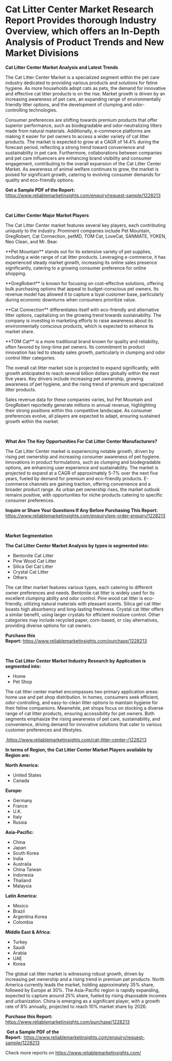 <p><h1>Cat Litter Center Market Research Report Provides thorough Industry Overview, which offers an In-Depth Analysis of Product Trends and New Market Divisions</h1></p><p><strong>Cat Litter Center Market Analysis and Latest Trends</strong></p>
<p><p>The Cat Litter Center Market is a specialized segment within the pet care industry dedicated to providing various products and solutions for feline hygiene. As more households adopt cats as pets, the demand for innovative and effective cat litter products is on the rise. Market growth is driven by an increasing awareness of pet care, an expanding range of environmentally friendly litter options, and the development of clumping and odor-controlling technologies.</p><p>Consumer preferences are shifting towards premium products that offer superior performance, such as biodegradable and odor-neutralizing litters made from natural materials. Additionally, e-commerce platforms are making it easier for pet owners to access a wider variety of cat litter products. The market is expected to grow at a CAGR of 14.4% during the forecast period, reflecting a strong trend toward convenience and sustainability in pet care. Furthermore, collaborations between companies and pet care influencers are enhancing brand visibility and consumer engagement, contributing to the overall expansion of the Cat Litter Center Market. As awareness of animal welfare continues to grow, the market is poised for significant growth, catering to evolving consumer demands for quality and eco-friendly options.</p></p>
<p><strong>Get a Sample PDF of the Report:&nbsp;</strong> <a href="https://www.reliablemarketinsights.com/enquiry/request-sample/1228213?utm_campaign=2891&utm_medium=2&utm_source=Github&utm_content=ia&utm_term=04042025&utm_id=cat-litter-center">https://www.reliablemarketinsights.com/enquiry/request-sample/1228213</a></p>
<p>&nbsp;</p>
<p><strong>Cat Litter Center Major Market Players</strong></p>
<p><p>The Cat Litter Center market features several key players, each contributing uniquely to the industry. Prominent companies include Pet Mountain, GregRobert, Cat Connection, petMD, TOM Cat, LoveCat, SANMATE, YOKEN, Neo Clean, and Mr. Bear. </p><p>**Pet Mountain** stands out for its extensive variety of pet supplies, including a wide range of cat litter products. Leveraging e-commerce, it has experienced steady market growth, increasing its online sales presence significantly, catering to a growing consumer preference for online shopping. </p><p>**GregRobert** is known for focusing on cost-effective solutions, offering bulk purchasing options that appeal to budget-conscious pet owners. Its revenue model has allowed it to capture a loyal customer base, particularly during economic downturns when consumers prioritize value.</p><p>**Cat Connection** differentiates itself with eco-friendly and alternative litter options, capitalizing on the growing trend towards sustainability. The company is investing in marketing efforts to raise awareness about its environmentally conscious products, which is expected to enhance its market share.</p><p>**TOM Cat** is a more traditional brand known for quality and reliability, often favored by long-time pet owners. Its commitment to product innovation has led to steady sales growth, particularly in clumping and odor control litter categories.</p><p>The overall cat litter market size is projected to expand significantly, with growth anticipated to reach several billion dollars globally within the next five years. Key drivers include increasing pet ownership, growing awareness of pet hygiene, and the rising trend of premium and specialized litter products. </p><p>Sales revenue data for these companies varies, but Pet Mountain and GregRobert reportedly generate millions in annual revenue, highlighting their strong positions within this competitive landscape. As consumer preferences evolve, all players are expected to adapt, ensuring sustained growth within the market.</p></p>
<p>&nbsp;</p>
<p><strong>What Are The Key Opportunities For Cat Litter Center Manufacturers?</strong></p>
<p><p>The Cat Litter Center market is experiencing notable growth, driven by rising pet ownership and increasing consumer awareness of pet hygiene. Innovations in product formulations, such as clumping and biodegradable options, are enhancing user experience and sustainability. The market is projected to expand at a CAGR of approximately 5-7% over the next five years, fueled by demand for premium and eco-friendly products. E-commerce channels are gaining traction, offering convenience and a broader product range. As urban pet ownership rises, the market outlook remains positive, with opportunities for niche products catering to specific consumer preferences.</p></p>
<p><strong>Inquire or Share Your Questions If Any Before Purchasing This Report:</strong> <a href="https://www.reliablemarketinsights.com/enquiry/pre-order-enquiry/1228213?utm_campaign=2891&utm_medium=2&utm_source=Github&utm_content=ia&utm_term=04042025&utm_id=cat-litter-center">https://www.reliablemarketinsights.com/enquiry/pre-order-enquiry/1228213</a></p>
<p>&nbsp;</p>
<p><strong>Market Segmentation</strong></p>
<p><strong>The Cat Litter Center Market Analysis by types is segmented into:</strong></p>
<p><ul><li>Bentonite Cat Litter</li><li>Pine Wood Cat Litter</li><li>Silica Gel Cat Litter</li><li>Crystal Cat Litter</li><li>Others</li></ul></p>
<p><p>The cat litter market features various types, each catering to different owner preferences and needs. Bentonite cat litter is widely used for its excellent clumping ability and odor control. Pine wood cat litter is eco-friendly, utilizing natural materials with pleasant scents. Silica gel cat litter boasts high absorbency and long-lasting freshness. Crystal cat litter offers a similar benefit, using larger crystals for efficient moisture control. Other categories may include recycled paper, corn-based, or clay alternatives, providing diverse options for cat owners.</p></p>
<p><strong>Purchase this Report:&nbsp;</strong><a href="https://www.reliablemarketinsights.com/purchase/1228213?utm_campaign=2891&utm_medium=2&utm_source=Github&utm_content=ia&utm_term=04042025&utm_id=cat-litter-center">https://www.reliablemarketinsights.com/purchase/1228213</a></p>
<p>&nbsp;</p>
<p><strong>The Cat Litter Center Market Industry Research by Application is segmented into:</strong></p>
<p><ul><li>Home</li><li>Pet Shop</li></ul></p>
<p><p>The cat litter center market encompasses two primary application areas: home use and pet shop distribution. In homes, consumers seek efficient, odor-controlling, and easy-to-clean litter options to maintain hygiene for their feline companions. Meanwhile, pet shops focus on stocking a diverse range of cat litter products, ensuring accessibility for pet owners. Both segments emphasize the rising awareness of pet care, sustainability, and convenience, driving demand for innovative solutions that cater to various customer preferences and lifestyles.</p></p>
<p><a href="https://www.reliablemarketinsights.com/cat-litter-center-r1228213?utm_campaign=2891&utm_medium=2&utm_source=Github&utm_content=ia&utm_term=04042025&utm_id=cat-litter-center">&nbsp;https://www.reliablemarketinsights.com/cat-litter-center-r1228213</a></p>
<p><strong>In terms of Region, the Cat Litter Center Market Players available by Region are:</strong></p>
<p>
    <p> <strong> North America: </strong>
        <ul>
            <li>United States</li>
            <li>Canada</li>
        </ul>
        </p> 
    <p> <strong> Europe: </strong>
        <ul>
            <li>Germany</li>
            <li>France</li>
            <li>U.K.</li>
            <li>Italy</li>
            <li>Russia</li>
        </ul>
        </p> 
    <p> <strong> Asia-Pacific: </strong>
        <ul>
            <li>China</li>
            <li>Japan</li>
            <li>South Korea</li>
            <li>India</li>
            <li>Australia</li>
            <li>China Taiwan</li>
            <li>Indonesia</li>
            <li>Thailand</li>
            <li>Malaysia</li>
        </ul>
        </p> 
    <p> <strong> Latin America: </strong>
        <ul>
            <li>Mexico</li>
            <li>Brazil</li>
            <li>Argentina Korea</li>
            <li>Colombia</li>
        </ul>
        </p> 
    <p> <strong> Middle East & Africa: </strong>
        <ul>
            <li>Turkey</li>
            <li>Saudi</li>
            <li>Arabia</li>
            <li>UAE</li>
            <li>Korea</li>
        </ul>
    </p>
    </p>
<p><p>The global cat litter market is witnessing robust growth, driven by increasing pet ownership and a rising trend in premium pet products. North America currently leads the market, holding approximately 35% share, followed by Europe at 30%. The Asia-Pacific region is rapidly expanding, expected to capture around 25% share, fueled by rising disposable incomes and urbanization. China is emerging as a significant player, with a growth rate of 8% annually, projected to reach 10% market share by 2026.</p></p>
<p><strong>Purchase this Report: </strong><a href="https://www.reliablemarketinsights.com/purchase/1228213?utm_campaign=2891&utm_medium=2&utm_source=Github&utm_content=ia&utm_term=04042025&utm_id=cat-litter-center">https://www.reliablemarketinsights.com/purchase/1228213</a></p>
<p>&nbsp;<strong>Get a Sample PDF of the Report:&nbsp;&nbsp;</strong><a href="https://www.reliablemarketinsights.com/enquiry/request-sample/1228213?utm_campaign=2891&utm_medium=2&utm_source=Github&utm_content=ia&utm_term=04042025&utm_id=cat-litter-center">https://www.reliablemarketinsights.com/enquiry/request-sample/1228213</a></p>
<p><strong></strong></p>
<p>Check more reports on <a href="https://www.reliablemarketinsights.com/?utm_campaign=2891&utm_medium=2&utm_source=Github&utm_content=ia&utm_term=04042025&utm_id=cat-litter-center">https://www.reliablemarketinsights.com/</a></p>